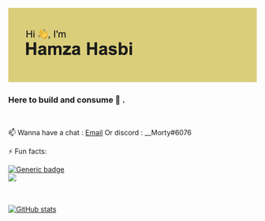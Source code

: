 

<!--
**hamzahasbi/hamzahasbi** is a ✨ _special_ ✨ repository because its `README.md` (this file) appears on your GitHub profile.

Here are some ideas to get you started:

- 🔭 I’m currently working on ...
- 🌱 I’m currently learning ...
- 👯 I’m looking to collaborate on ...
- 🤔 I’m looking for help with ...
- 💬 Ask me about ...
- 📫 How to reach me: ...
- 😄 Pronouns: ...
- ⚡ Fun fact: ...
- ![Anurag's GitHub stats](https://github-readme-stats.vercel.app/api?username=hamzahasbi&count_private=true)
- [![GitHub Streak](https://github-readme-streak-stats.herokuapp.com?user=hamzahasbi&theme=blue-green&date_format=j%20M%5B%20Y%5D)](https://git.io/streak-stats)

<br/>
-->
![title](/header.png)
### Here to build and consume 🔭 .
<br/>

📫 Wanna have a chat : [Email](mailto:hamza.hasbi@gmail.com) Or discord : __Morty#6076

⚡ Fun facts: <br/>

[![Generic badge](https://img.shields.io/badge/Resume-<Github>-<COLOR>.svg)](https://resume.github.io/?hamzahasbi)
<br/>
![](https://komarev.com/ghpvc/?username=hamzahasbi&label=PROFILE+VIEWS&style=for-the-badge&color=blueviolet)

<br/>

[![GitHub stats](https://github-readme-stats.vercel.app/api?username=hamzahasbii&count_private=true&langs_count=8&theme=dracula&layout=compact)](https://github.com/anuraghazra/github-readme-stats)

